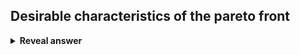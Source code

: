## Desirable characteristics of the pareto front
<details>
<summary><b>Reveal answer</b></summary>
- Evenly spaced solutions<br>- Covering the largest possible area<br>^ think more choice<br><img src="../../../../../media/paste-64522a44d235810c05c4de92c5b23038e4521226.jpg">
</details>

